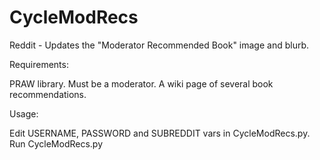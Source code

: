 CycleModRecs
============
Reddit - Updates the "Moderator Recommended Book" image and blurb.

Requirements:

  PRAW library.
  Must be a moderator.
  A wiki page of several book recommendations.

Usage:

  Edit USERNAME, PASSWORD and SUBREDDIT vars in CycleModRecs.py.
  Run CycleModRecs.py

